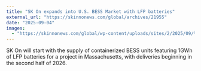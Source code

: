 ```yaml
---
title: "SK On expands into U.S. BESS Market with LFP batteries"
external_url: "https://skinnonews.com/global/archives/21955"
date: "2025-09-04"
images:
  - "https://skinnonews.com/global/wp-content/uploads/sites/2/2025/09/%EB%A9%94%EC%9D%B8_%EA%B0%80%EB%A1%9C1240_01.png"
---
```


SK On will start with the supply of containerized BESS units featuring 1GWh of LFP batteries for a project in Massachusetts, with deliveries beginning in the second half of 2026.